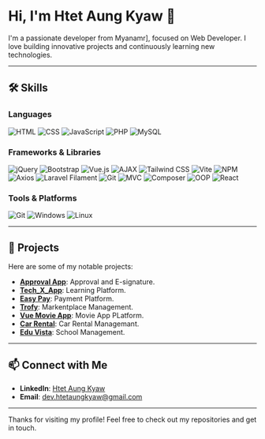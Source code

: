 # Hi, I'm Htet Aung Kyaw 👋

I'm a passionate developer from Myanamr], focused on Web Developer. I love building innovative projects and continuously learning new technologies.

---

## 🛠️ Skills

### Languages
![HTML](https://img.shields.io/badge/-HTML-E34F26?style=for-the-badge&logo=html5&logoColor=white)
![CSS](https://img.shields.io/badge/-CSS-1572B6?style=for-the-badge&logo=css3&logoColor=white)
![JavaScript](https://img.shields.io/badge/-JavaScript-F7DF1E?style=for-the-badge&logo=javascript&logoColor=black)
![PHP](https://img.shields.io/badge/-PHP-777BB4?style=for-the-badge&logo=php&logoColor=white)
![MySQL](https://img.shields.io/badge/-MySQL-4479A1?style=for-the-badge&logo=mysql&logoColor=white)

### Frameworks & Libraries
![jQuery](https://img.shields.io/badge/-jQuery-0769AD?style=for-the-badge&logo=jquery&logoColor=white)
![Bootstrap](https://img.shields.io/badge/-Bootstrap-7952B3?style=for-the-badge&logo=bootstrap&logoColor=white)
![Vue.js](https://img.shields.io/badge/-Vue.js-4FC08D?style=for-the-badge&logo=vue.js&logoColor=white)
![AJAX](https://img.shields.io/badge/-AJAX-00599C?style=for-the-badge&logo=ajax&logoColor=white)
![Tailwind CSS](https://img.shields.io/badge/-Tailwind%20CSS-06B6D4?style=for-the-badge&logo=tailwindcss&logoColor=white)
![Vite](https://img.shields.io/badge/-Vite-646CFF?style=for-the-badge&logo=vite&logoColor=white)
![NPM](https://img.shields.io/badge/-NPM-CB3837?style=for-the-badge&logo=npm&logoColor=white)
![Axios](https://img.shields.io/badge/-Axios-5A29E4?style=for-the-badge&logo=axios&logoColor=white)
![Laravel Filament](https://img.shields.io/badge/-Laravel%20Filament-FA8B00?style=for-the-badge&logo=laravel&logoColor=white)
![Git](https://img.shields.io/badge/-Git-F05032?style=for-the-badge&logo=git&logoColor=white)
![MVC](https://img.shields.io/badge/-MVC-6DB33F?style=for-the-badge&logo=mvc&logoColor=white)
![Composer](https://img.shields.io/badge/-Composer-885630?style=for-the-badge&logo=composer&logoColor=white)
![OOP](https://img.shields.io/badge/-OOP-1F425F?style=for-the-badge&logo=oop&logoColor=white)
![React](https://img.shields.io/badge/-React-61DAFB?style=for-the-badge&logo=react&logoColor=black)

### Tools & Platforms
![Git](https://img.shields.io/badge/-Git-F05032?style=for-the-badge&logo=git&logoColor=white)
![Windows](https://img.shields.io/badge/-Windows-0078D6?style=for-the-badge&logo=windows&logoColor=white)
![Linux](https://img.shields.io/badge/-Linux-FCC624?style=for-the-badge&logo=linux&logoColor=black)

---

## 🚀 Projects

Here are some of my notable projects:

- [**Approval App**]((https://github.com/Mohts/workflow)): Approval and E-signature.
- [**Tech_X_App**](https://github.com/htetthu-Xz/Tech_X_App): Learning Platform.
- [**Easy Pay**](https://github.com/htetthu-Xz/EasyPay): Payment Platform.
- [**Trofy**](https://github.com/htetthu-Xz/e-comm-pj): Markentplace Management.
- [**Vue Movie App**](https://github.com/htetthu-Xz/movies-store-app): Movie App PLatform.
- [**Car Rental**](https://github.com/htetthu-Xz/movies-store-app](https://github.com/Kohtet77/CAR_RENTAL_MANAGEMENT_SYSTEM)): Car Rental Managemant.
- [**Edu Vista**](https://github.com/htetthu-Xz/movies-store-app](https://github.com/Kohtet77/CAR_RENTAL_MANAGEMENT_SYSTEM)): School Management.

---

## 📫 Connect with Me

- **LinkedIn**: [Htet Aung Kyaw](https://www.linkedin.com/in/htetthu-xz/)
- **Email**: dev.htetaungkyaw@gmail.com

---

Thanks for visiting my profile! Feel free to check out my repositories and get in touch.
